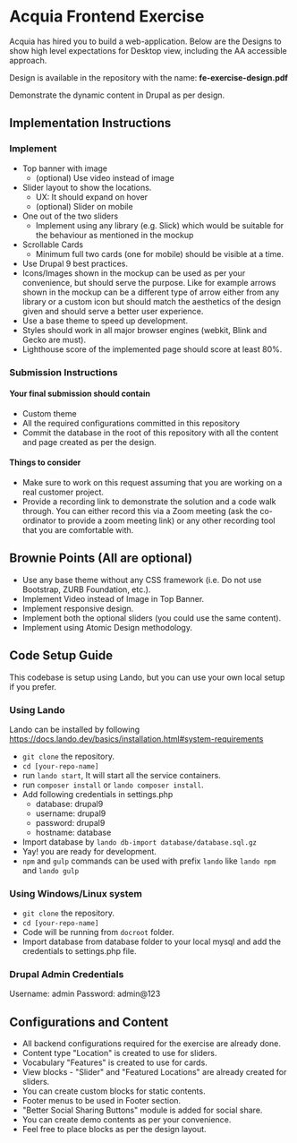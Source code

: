 # Acquia Frontend Exercise

Acquia has hired you to build a web-application. Below are the Designs to show high level expectations for Desktop view, including the AA accessible approach.

Design is available in the repository with the name: **fe-exercise-design.pdf**

Demonstrate the dynamic content in Drupal as per design.

## Implementation Instructions
### Implement
  * Top banner with image
    * (optional) Use video instead of image
  * Slider layout to show the locations.
    * UX: It should expand on hover
    * (optional) Slider on mobile
  * One out of the two sliders
    * Implement using any library (e.g. Slick) which would be suitable for the behaviour as mentioned in the mockup
  * Scrollable Cards
    * Minimum full two cards (one for mobile) should be visible at a time.
* Use Drupal 9 best practices.
* Icons/Images shown in the mockup can be used as per your convenience, but should serve the purpose. Like for example arrows shown in the mockup can be a different type of arrow either from any library or a custom icon but should match the aesthetics of the design given and should serve a better user experience.
* Use a base theme to speed up development.
* Styles should work in all major browser engines (webkit, Blink and Gecko are must).
* Lighthouse score of the implemented page should score at least 80%.

### Submission Instructions
#### Your final submission should contain
* Custom theme
* All the required configurations committed in this repository
* Commit the database in the root of this repository with all the content and page created as per the design.
#### Things to consider
* Make sure to work on this request assuming that you are working on a real customer project.
* Provide a recording link to demonstrate the solution and a code walk through. You can either record this via a Zoom meeting (ask the co-ordinator to provide a zoom meeting link) or any other recording tool that you are comfortable with.

## Brownie Points (All are optional)
* Use any base theme without any CSS framework (i.e. Do not use Bootstrap, ZURB Foundation, etc.).
* Implement Video instead of Image in Top Banner.
* Implement responsive design.
* Implement both the optional sliders (you could use the same content).
* Implement using Atomic Design methodology.


## Code Setup Guide

This codebase is setup using Lando, but you can use your own local setup if you prefer.

### Using Lando
Lando can be installed by following https://docs.lando.dev/basics/installation.html#system-requirements

- `git clone` the repository.
- `cd [your-repo-name]`
- run `lando start`, It will start all the service containers.
- run `composer install` or `lando composer install`.
- Add following credentials in settings.php
  - database: drupal9
  - username: drupal9
  - password: drupal9
  - hostname: database
- Import database by `lando db-import database/database.sql.gz`
- Yay! you are ready for development.
- `npm` and `gulp` commands can be used with prefix `lando` like `lando npm` and `lando gulp`


### Using Windows/Linux system
- `git clone` the repository.
- `cd [your-repo-name]`
- Code will be running from `docroot` folder.
- Import database from database folder to your local mysql and add the credentials to settings.php file.

### Drupal Admin Credentials
Username: admin
Password: admin@123

## Configurations and Content
- All backend configurations required for the exercise are already done.
- Content type "Location" is created to use for sliders.
- Vocabulary "Features" is created to use for cards.
- View blocks - "Slider" and "Featured Locations" are already created for sliders.
- You can create custom blocks for static contents.
- Footer menus to be used in Footer section.
- "Better Social Sharing Buttons" module is added for social share.
- You can create demo contents as per your convenience.
- Feel free to place blocks as per the design layout.
